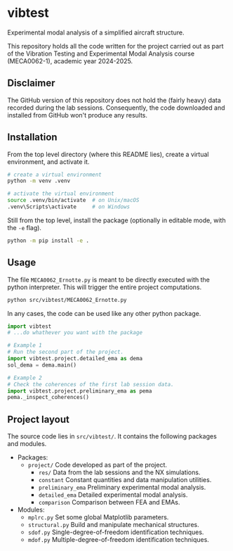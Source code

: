 # vibtest

Experimental modal analysis of a simplified aircraft structure.

This repository holds all the code written for the project carried out as part of the Vibration
Testing and Experimental Modal Analysis course (MECA0062-1), academic year 2024-2025.

## Disclaimer

The GitHub version of this repository does not hold the (fairly heavy) data recorded during the lab
sessions. Consequently, the code downloaded and installed from GitHub won't produce any results.

## Installation

From the top level directory (where this README lies),
create a virtual environment, and activate it.
```sh
# create a virtual environment
python -m venv .venv

# activate the virtual environment
source .venv/bin/activate  # on Unix/macOS
.venv\Scripts\activate     # on Windows
```

Still from the top level, install the package (optionally in editable mode, with the `-e` flag).
```sh
python -m pip install -e .
```

## Usage

The file `MECA0062_Ernotte.py` is meant to be directly executed with the python interpreter.
This will trigger the entire project computations.
```sh
python src/vibtest/MECA0062_Ernotte.py
```

In any cases, the code can be used like any other python package.
```python
import vibtest
# ...do whathever you want with the package

# Example 1
# Run the second part of the project.
import vibtest.project.detailed_ema as dema
sol_dema = dema.main()

# Example 2
# Check the coherences of the first lab session data.
import vibtest.project.preliminary_ema as pema
pema._inspect_coherences()
```

## Project layout

The source code lies in `src/vibtest/`.
It contains the following packages and modules.
- Packages:
  - `project/` Code developed as part of the project.
    - `res/` Data from the lab sessions and the NX simulations.
    - `constant` Constant quantities and data manipulation utilities.
    - `preliminary_ema` Preliminary experimental modal analysis.
    - `detailed_ema` Detailed experimental modal analysis.
    - `comparison` Comparison between FEA and EMAs.
- Modules:
  - `mplrc.py` Set some global Matplotlib parameters.
  - `structural.py` Build and manipulate mechanical structures.
  - `sdof.py` Single-degree-of-freedom identification techniques.
  - `mdof.py` Multiple-degree-of-freedom identification techniques.
